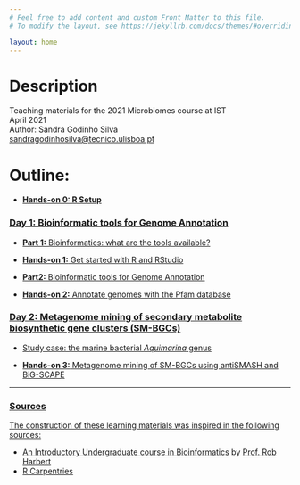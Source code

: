 ```yaml
---
# Feel free to add content and custom Front Matter to this file.
# To modify the layout, see https://jekyllrb.com/docs/themes/#overriding-theme-defaults

layout: home
---
```


# Description
Teaching materials for the 2021 Microbiomes course at IST  
April 2021  
Author: Sandra Godinho Silva  
sandragodinhosilva@tecnico.ulisboa.pt 

# Outline:

* <a href='pages/R_setup.html'> **Hands-on 0: R Setup**


### <a href='pages/1_Intro.html'> Day 1: Bioinformatic tools for Genome Annotation

* **Part 1:** Bioinformatics: what are the tools available?

* <a href='pages/R_setup.html'> **Hands-on 1:** Get started with R and RStudio

* **Part2:** Bioinformatic tools for Genome Annotation

* **Hands-on 2:** Annotate genomes with the Pfam database


### <a href='pages/SM-BGCs.html'> Day 2: Metagenome mining of secondary metabolite biosynthetic gene clusters (SM-BGCs)

* Study case: the marine bacterial *Aquimarina* genus 

* <a href='pages/2021_Microbiomes.pdf'> **Hands-on 3:** Metagenome mining of SM-BGCs using antiSMASH and BiG-SCAPE

***
### Sources
The construction of these learning materials was inspired in the following sources:
* [An Introductory Undergraduate course in Bioinformatics](https://rsh249.github.io/bioinformatics/) by [Prof. Rob Harbert](https://github.com/rsh249)  
* [R Carpentries](https://carpentries.org/)
